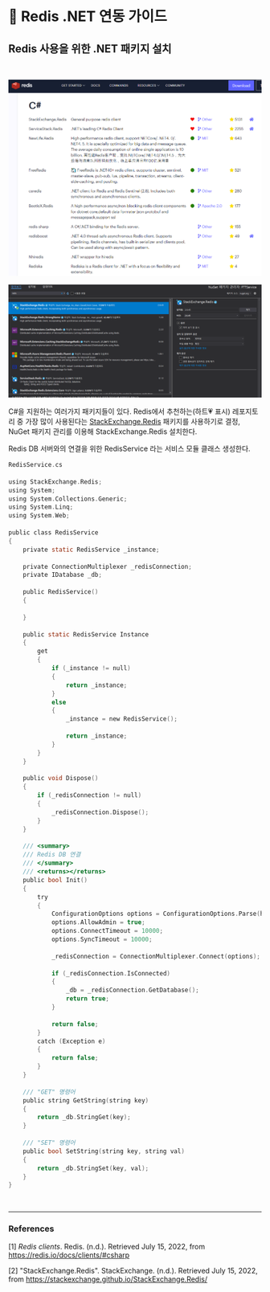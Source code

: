 # :paperclip: **Redis .NET 연동 가이드** 

## Redis 사용을 위한 .NET 패키지 설치

<br>

<p align="center"><img src="resources/csharp.png"></p>

<p align="center"><img src="resources/dotnetPackage.png"></p>

C#을 지원하는 여러가지 패키지들이 있다. Redis에서 추천하는(하트💗 표시) 레포지토리 중 가장 많이 사용된다는 [StackExchange.Redis](https://stackexchange.github.io/StackExchange.Redis/) 패키지를 사용하기로 결정, NuGet 패키지 관리를 이용해 StackExchange.Redis 설치한다.

Redis DB 서버와의 연결을 위한 RedisService 라는 서비스 모듈 클래스 생성한다.

```c
RedisService.cs

using StackExchange.Redis;
using System;
using System.Collections.Generic;
using System.Linq;
using System.Web;

public class RedisService
{
    private static RedisService _instance;

    private ConnectionMultiplexer _redisConnection;
    private IDatabase _db;

    public RedisService()
    {

    }

    public static RedisService Instance
    {
        get
        {
            if (_instance != null)
            {
                return _instance;
            }
            else
            {
                _instance = new RedisService();

                return _instance;
            }
        }
    }

    public void Dispose()
    {
        if (_redisConnection != null)
        {
            _redisConnection.Dispose();
        }
    }

    /// <summary>
    /// Redis DB 연결
    /// </summary>
    /// <returns></returns>
    public bool Init()
    {
        try
        {
            ConfigurationOptions options = ConfigurationOptions.Parse(host + ":" + port); // host:port 지정
            options.AllowAdmin = true;
            options.ConnectTimeout = 10000;
            options.SyncTimeout = 10000;

            _redisConnection = ConnectionMultiplexer.Connect(options);

            if (_redisConnection.IsConnected)
            {
                _db = _redisConnection.GetDatabase();
                return true;
            }

            return false;
        }
        catch (Exception e)
        {
            return false;
        }
    }

    /// "GET" 명령어
    public string GetString(string key)
    {
        return _db.StringGet(key);
    }

    /// "SET" 명령어
    public bool SetString(string key, string val)
    {
        return _db.StringSet(key, val);
    }
}
```

<br>

---
### **References**
[1] *Redis clients*. Redis. (n.d.). Retrieved July 15, 2022, from https://redis.io/docs/clients/#csharp

[2] "StackExchange.Redis". StackExchange. (n.d.). Retrieved July 15, 2022, from https://stackexchange.github.io/StackExchange.Redis/